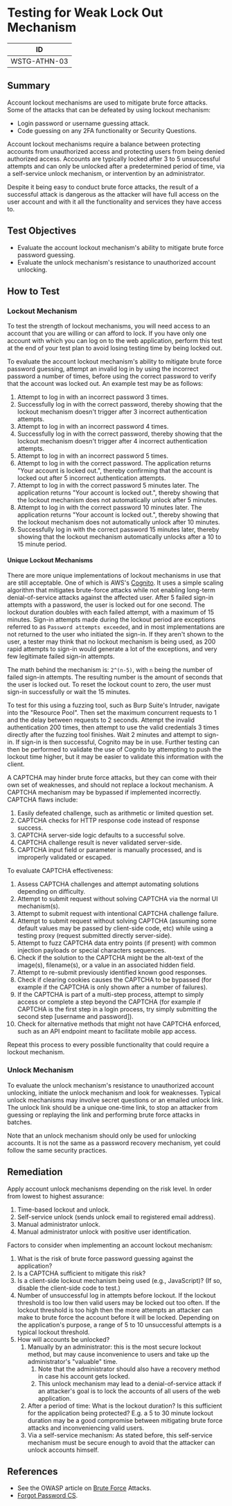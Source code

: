 # Testing for Weak Lock Out Mechanism

|ID          |
|------------|
|WSTG-ATHN-03|

## Summary

Account lockout mechanisms are used to mitigate brute force attacks. Some of the attacks that can be defeated by using lockout mechanism:

- Login password or username guessing attack.
- Code guessing on any 2FA functionality or Security Questions.

Account lockout mechanisms require a balance between protecting accounts from unauthorized access and protecting users from being denied authorized access. Accounts are typically locked after 3 to 5 unsuccessful attempts and can only be unlocked after a predetermined period of time, via a self-service unlock mechanism, or intervention by an administrator.

Despite it being easy to conduct brute force attacks, the result of a successful attack is dangerous as the attacker will have full access on the user account and with it all the functionality and services they have access to.

## Test Objectives

- Evaluate the account lockout mechanism's ability to mitigate brute force password guessing.
- Evaluate the unlock mechanism's resistance to unauthorized account unlocking.

## How to Test

### Lockout Mechanism

To test the strength of lockout mechanisms, you will need access to an account that you are willing or can afford to lock. If you have only one account with which you can log on to the web application, perform this test at the end of your test plan to avoid losing testing time by being locked out.

To evaluate the account lockout mechanism's ability to mitigate brute force password guessing, attempt an invalid log in by using the incorrect password a number of times, before using the correct password to verify that the account was locked out. An example test may be as follows:

1. Attempt to log in with an incorrect password 3 times.
2. Successfully log in with the correct password, thereby showing that the lockout mechanism doesn't trigger after 3 incorrect authentication attempts.
3. Attempt to log in with an incorrect password 4 times.
4. Successfully log in with the correct password, thereby showing that the lockout mechanism doesn't trigger after 4 incorrect authentication attempts.
5. Attempt to log in with an incorrect password 5 times.
6. Attempt to log in with the correct password. The application returns "Your account is locked out.", thereby confirming that the account is locked out after 5 incorrect authentication attempts.
7. Attempt to log in with the correct password 5 minutes later. The application returns "Your account is locked out.", thereby showing that the lockout mechanism does not automatically unlock after 5 minutes.
8. Attempt to log in with the correct password 10 minutes later. The application returns "Your account is locked out.", thereby showing that the lockout mechanism does not automatically unlock after 10 minutes.
9. Successfully log in with the correct password 15 minutes later, thereby showing that the lockout mechanism automatically unlocks after a 10 to 15 minute period.

#### Unique Lockout Mechanisms

There are more unique implementations of lockout mechanisms in use that are still acceptable. One of which is AWS's [Cognito](https://docs.aws.amazon.com/cognito/latest/developerguide/authentication.html#authentication-flow-lockout-behavior). It uses a simple scaling algorithm that mitigates brute-force attacks while not enabling long-term denial-of-service attacks against the affected user. After 5 failed sign-in attempts with a password, the user is locked out for one second. The lockout duration doubles with each failed attempt, with a maximum of 15 minutes. Sign-in attempts made during the lockout period are exceptions referred to as `Password attempts exceeded`, and in most implementations are not returned to the user who initiated the sign-in. If they aren't shown to the user, a tester may think that no lockout mechanism is being used, as 200 rapid attempts to sign-in would generate a lot of the exceptions, and very few legitimate failed sign-in attempts.
  
The math behind the mechanism is: `2^(n-5)`, with `n` being the number of failed sign-in attempts. The resulting number is the amount of seconds that the user is locked out. To reset the lockout count to zero, the user must sign-in successfully or wait the 15 minutes.

To test for this using a fuzzing tool, such as Burp Suite's Intruder, navigate into the "Resource Pool". Then set the maximum concurrent requests to 1 and the delay between requests to 2 seconds. Attempt the invalid authentication 200 times, then attempt to use the valid credentials 3 times directly after the fuzzing tool finishes. Wait 2 minutes and attempt to sign-in. If sign-in is then successful, Cognito may be in use. Further testing can then be performed to validate the use of Cognito by attempting to push the lockout time higher, but it may be easier to validate this information with the client.

A CAPTCHA may hinder brute force attacks, but they can come with their own set of weaknesses, and should not replace a lockout mechanism. A CAPTCHA mechanism may be bypassed if implemented incorrectly. CAPTCHA flaws include:

1. Easily defeated challenge, such as arithmetic or limited question set.
2. CAPTCHA checks for HTTP response code instead of response success.
3. CAPTCHA server-side logic defaults to a successful solve.
4. CAPTCHA challenge result is never validated server-side.
5. CAPTCHA input field or parameter is manually processed, and is improperly validated or escaped.

To evaluate CAPTCHA effectiveness:

1. Assess CAPTCHA challenges and attempt automating solutions depending on difficulty.
2. Attempt to submit request without solving CAPTCHA via the normal UI mechanism(s).
3. Attempt to submit request with intentional CAPTCHA challenge failure.
4. Attempt to submit request without solving CAPTCHA (assuming some default values may be passed by client-side code, etc) while using a testing proxy (request submitted directly server-side).
5. Attempt to fuzz CAPTCHA data entry points (if present) with common injection payloads or special characters sequences.
6. Check if the solution to the CAPTCHA might be the alt-text of the image(s), filename(s), or a value in an associated hidden field.
7. Attempt to re-submit previously identified known good responses.
8. Check if clearing cookies causes the CAPTCHA to be bypassed (for example if the CAPTCHA is only shown after a number of failures).
9. If the CAPTCHA is part of a multi-step process, attempt to simply access or complete a step beyond the CAPTCHA (for example if CAPTCHA is the first step in a login process, try simply submitting the second step [username and password]).
10. Check for alternative methods that might not have CAPTCHA enforced, such as an API endpoint meant to facilitate mobile app access.

Repeat this process to every possible functionality that could require a lockout mechanism.

### Unlock Mechanism

To evaluate the unlock mechanism's resistance to unauthorized account unlocking, initiate the unlock mechanism and look for weaknesses. Typical unlock mechanisms may involve secret questions or an emailed unlock link. The unlock link should be a unique one-time link, to stop an attacker from guessing or replaying the link and performing brute force attacks in batches.

Note that an unlock mechanism should only be used for unlocking accounts. It is not the same as a password recovery mechanism, yet could follow the same security practices.

## Remediation

Apply account unlock mechanisms depending on the risk level. In order from lowest to highest assurance:

1. Time-based lockout and unlock.
2. Self-service unlock (sends unlock email to registered email address).
3. Manual administrator unlock.
4. Manual administrator unlock with positive user identification.

Factors to consider when implementing an account lockout mechanism:

1. What is the risk of brute force password guessing against the application?
2. Is a CAPTCHA sufficient to mitigate this risk?
3. Is a client-side lockout mechanism being used (e.g., JavaScript)? (If so, disable the client-side code to test.)
4. Number of unsuccessful log in attempts before lockout. If the lockout threshold is too low then valid users may be locked out too often. If the lockout threshold is too high then the more attempts an attacker can make to brute force the account before it will be locked. Depending on the application's purpose, a range of 5 to 10 unsuccessful attempts is a typical lockout threshold.
5. How will accounts be unlocked?
    1. Manually by an administrator: this is the most secure lockout method, but may cause inconvenience to users and take up the administrator's "valuable" time.
        1. Note that the administrator should also have a recovery method in case his account gets locked.
        2. This unlock mechanism may lead to a denial-of-service attack if an attacker's goal is to lock the accounts of all users of the web application.
    2. After a period of time: What is the lockout duration? Is this sufficient for the application being protected? E.g. a 5 to 30 minute lockout duration may be a good compromise between mitigating brute force attacks and inconveniencing valid users.
    3. Via a self-service mechanism: As stated before, this self-service mechanism must be secure enough to avoid that the attacker can unlock accounts himself.

## References

- See the OWASP article on [Brute Force](https://owasp.org/www-community/attacks/Brute_force_attack) Attacks.
- [Forgot Password CS](https://cheatsheetseries.owasp.org/cheatsheets/Forgot_Password_Cheat_Sheet.html).
